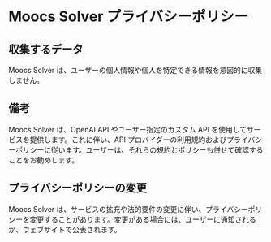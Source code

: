 # Moocs Solver プライバシーポリシー

## 収集するデータ

Moocs Solver は、ユーザーの個人情報や個人を特定できる情報を意図的に収集しません。

## 備考

Moocs Solver は、OpenAI API やユーザー指定のカスタム API を使用してサービスを提供します。これに伴い、API プロバイダーの利用規約およびプライバシーポリシーに従います。ユーザーは、それらの規約とポリシーも併せて確認することをお勧めします。

## プライバシーポリシーの変更

Moocs Solver は、サービスの拡充や法的要件の変更に伴い、プライバシーポリシーを変更することがあります。変更がある場合には、ユーザーに通知されるか、ウェブサイトで公表されます。

